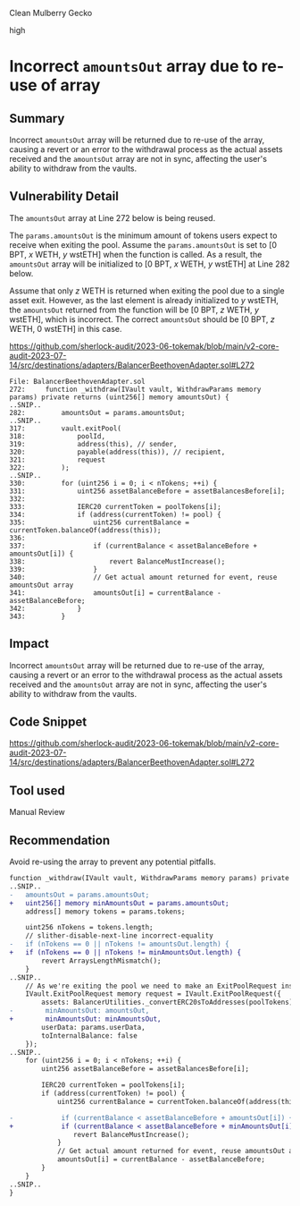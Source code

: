 Clean Mulberry Gecko

high

# Incorrect `amountsOut` array due to re-use of array
## Summary

Incorrect `amountsOut` array will be returned due to re-use of the array, causing a revert or an error to the withdrawal process as the actual assets received and the `amountsOut` array are not in sync, affecting the user's ability to withdraw from the vaults.

## Vulnerability Detail

The `amountsOut` array at Line 272 below is being reused.

The ``params.amountsOut`` is the minimum amount of tokens users expect to receive when exiting the pool. Assume the `params.amountsOut` is set to [0 BPT, $x$ WETH, $y$ wstETH] when the function is called. As a result, the `amountsOut` array will be initialized to [0 BPT,  $x$ WETH, $y$ wstETH] at Line 282 below.

Assume that only $z$ WETH is returned when exiting the pool due to a single asset exit. However, as the last element is already initialized to $y$ wstETH, the `amountsOut` returned from the function will be [0 BPT, $z$ WETH, $y$ wstETH], which is incorrect. The correct `amountsOut` should be [0 BPT, $z$ WETH, 0 wstETH] in this case.

https://github.com/sherlock-audit/2023-06-tokemak/blob/main/v2-core-audit-2023-07-14/src/destinations/adapters/BalancerBeethovenAdapter.sol#L272

```solidity
File: BalancerBeethovenAdapter.sol
272:     function _withdraw(IVault vault, WithdrawParams memory params) private returns (uint256[] memory amountsOut) {
..SNIP..
282:         amountsOut = params.amountsOut;
..SNIP..
317:         vault.exitPool(
318:             poolId,
319:             address(this), // sender,
320:             payable(address(this)), // recipient,
321:             request
322:         );
..SNIP..
330:         for (uint256 i = 0; i < nTokens; ++i) {
331:             uint256 assetBalanceBefore = assetBalancesBefore[i];
332: 
333:             IERC20 currentToken = poolTokens[i];
334:             if (address(currentToken) != pool) {
335:                 uint256 currentBalance = currentToken.balanceOf(address(this));
336: 
337:                 if (currentBalance < assetBalanceBefore + amountsOut[i]) {
338:                     revert BalanceMustIncrease();
339:                 }
340:                 // Get actual amount returned for event, reuse amountsOut array
341:                 amountsOut[i] = currentBalance - assetBalanceBefore;
342:             }
343:         }
```

## Impact

Incorrect `amountsOut` array will be returned due to re-use of the array, causing a revert or an error to the withdrawal process as the actual assets received and the `amountsOut` array are not in sync, affecting the user's ability to withdraw from the vaults.

## Code Snippet

https://github.com/sherlock-audit/2023-06-tokemak/blob/main/v2-core-audit-2023-07-14/src/destinations/adapters/BalancerBeethovenAdapter.sol#L272

## Tool used

Manual Review

## Recommendation

Avoid re-using the array to prevent any potential pitfalls.

```diff
function _withdraw(IVault vault, WithdrawParams memory params) private returns (uint256[] memory amountsOut) {
..SNIP..
-   amountsOut = params.amountsOut;
+   uint256[] memory minAmountsOut = params.amountsOut;
    address[] memory tokens = params.tokens;

    uint256 nTokens = tokens.length;
    // slither-disable-next-line incorrect-equality
-   if (nTokens == 0 || nTokens != amountsOut.length) {
+   if (nTokens == 0 || nTokens != minAmountsOut.length) {
        revert ArraysLengthMismatch();
    }
..SNIP..
    // As we're exiting the pool we need to make an ExitPoolRequest instead
    IVault.ExitPoolRequest memory request = IVault.ExitPoolRequest({
        assets: BalancerUtilities._convertERC20sToAddresses(poolTokens),
-        minAmountsOut: amountsOut,
+        minAmountsOut: minAmountsOut,
        userData: params.userData,
        toInternalBalance: false
    });
..SNIP..
    for (uint256 i = 0; i < nTokens; ++i) {
        uint256 assetBalanceBefore = assetBalancesBefore[i];

        IERC20 currentToken = poolTokens[i];
        if (address(currentToken) != pool) {
            uint256 currentBalance = currentToken.balanceOf(address(this));

-            if (currentBalance < assetBalanceBefore + amountsOut[i]) {
+            if (currentBalance < assetBalanceBefore + minAmountsOut[i]) {
                revert BalanceMustIncrease();
            }
            // Get actual amount returned for event, reuse amountsOut array
            amountsOut[i] = currentBalance - assetBalanceBefore;
        }
    }
..SNIP..
}
```